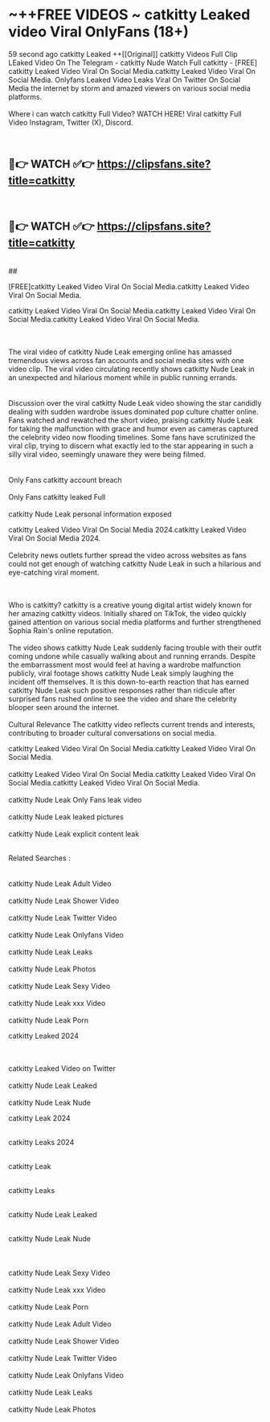 # ~++FREE VIDEOS ~ catkitty Leaked video Viral OnlyFans (18+)<br>


59 second ago catkitty Leaked ++[[Original]] catkitty Videos Full Clip LEaked Video On The Telegram  - catkitty Nude  Watch Full catkitty - [FREE] catkitty Leaked Video Viral On Social Media.catkitty Leaked Video Viral On Social Media.   Onlyfans Leaked Video Leaks Viral On Twitter On Social Media the internet by storm and amazed viewers on various social media platforms. <br><br>
Where i can watch catkitty Full Video? WATCH HERE! Viral catkitty Full Video Instagram, Twitter (X), Discord. <br>


 <br>

##  🔴👉 WATCH ✅👉  <a href="https://clipsfans.site?title=catkitty&ref=git">https://clipsfans.site?title=catkitty</a> <br>
  <br>

##  🔴👉 WATCH ✅👉  <a href="https://clipsfans.site?title=catkitty&ref=git">https://clipsfans.site?title=catkitty</a> <br>
  <br>
  ##



[FREE]catkitty Leaked Video Viral On Social Media.catkitty Leaked Video Viral On Social Media. <br>

catkitty Leaked Video Viral On Social Media.catkitty Leaked Video Viral On Social Media.catkitty Leaked Video Viral On Social Media. <br>


  <br>

  <br>
The viral video of catkitty Nude Leak emerging online has amassed tremendous views across fan accounts and social media sites with one video clip. The viral video circulating recently shows catkitty Nude Leak in an unexpected and hilarious moment while in public running errands.<br>
<br>


<br>
Discussion over the viral catkitty Nude Leak video showing the star candidly dealing with sudden wardrobe issues dominated pop culture chatter online. Fans watched and rewatched the short video, praising catkitty Nude Leak for taking the malfunction with grace and humor even as cameras captured the celebrity video now flooding timelines. Some fans have scrutinized the viral clip, trying to discern what exactly led to the star appearing in such a silly viral video, seemingly unaware they were being filmed.<br>
<br>
<br> 
Only Fans catkitty account breach<br>
<br>
Only Fans catkitty leaked Full <br>
<br>
catkitty Nude Leak personal information exposed<br>

catkitty Leaked Video Viral On Social Media 2024.catkitty Leaked Video Viral On Social Media 2024. <br>
<br>
Celebrity news outlets further spread the video across websites as fans could not get enough of watching catkitty Nude Leak in such a hilarious and eye-catching viral moment.<br>
<br>

<br>
Who is catkitty? catkitty is a creative young digital artist widely known for her amazing catkitty videos. Initially shared on TikTok, the video quickly gained attention on various social media platforms and further strengthened Sophia Rain's online reputation.<br>
<br>
The video shows catkitty Nude Leak suddenly facing trouble with their outfit coming undone while casually walking about and running errands. Despite the embarrassment most would feel at having a wardrobe malfunction publicly, viral footage shows catkitty Nude Leak simply laughing the incident off themselves. It is this down-to-earth reaction that has earned catkitty Nude Leak such positive responses rather than ridicule after surprised fans rushed online to see the video and share the celebrity blooper seen around the internet.<br>
<br>
Cultural Relevance The catkitty video reflects current trends and interests, contributing to broader cultural conversations on social media.<br>

catkitty Leaked Video Viral On Social Media.catkitty Leaked Video Viral On Social Media.<br>
<br>
catkitty Leaked Video Viral On Social Media.catkitty Leaked Video Viral On Social Media.catkitty Leaked Video Viral On Social Media.<br>
<br>
catkitty Nude Leak Only Fans leak video<br>
<br>
catkitty Nude Leak leaked pictures<br>
<br>
catkitty Nude Leak explicit content leak<br>


<br>
Related Searches :<br>
<br>

<br>
catkitty Nude Leak Adult Video<br>
<br>
catkitty Nude Leak Shower Video<br>
<br>
catkitty Nude Leak Twitter Video<br>
<br>
catkitty Nude Leak Onlyfans Video<br>
<br>
catkitty Nude Leak Leaks<br>
<br>
catkitty Nude Leak Photos<br>

<br>
catkitty Nude Leak Sexy Video<br>
<br>
catkitty Nude Leak xxx Video<br>
<br>
catkitty Nude Leak Porn<br>

catkitty  Leaked 2024 <br> <br>
<br>

catkitty Leaked Video on Twitter <br>
<br>
catkitty Nude Leak Leaked<br>
<br>
catkitty Nude Leak Nude<br>


catkitty  Leak 2024 <br> <br>



catkitty  Leaks 2024 <br> <br>



 
catkitty  Leak<br> <br>



catkitty  Leaks<br> <br>


catkitty Nude Leak Leaked<br> <br>

catkitty Nude Leak Nude<br> <br>
<br> <br>
catkitty Nude Leak Sexy Video
<br> <br>
catkitty Nude Leak xxx Video
<br> <br>
catkitty Nude Leak Porn
<br> <br>
catkitty Nude Leak Adult Video
<br> <br>
catkitty Nude Leak Shower Video
<br> <br>
catkitty Nude Leak Twitter Video
<br> <br>
catkitty Nude Leak Onlyfans Video
<br> <br>
catkitty Nude Leak Leaks
<br> <br>
catkitty Nude Leak Photos






</p>




 



</p>










